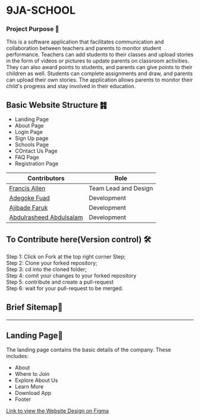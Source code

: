 # 9JA-SCHOOL

### Project Purpose 📍
This is a software application that facilitates communication and collaboration between teachers and parents to monitor student performance. Teachers can add students to their classes and upload stories in the form of videos or pictures to update parents on classroom activities. They can also award points to students, and parents can give points to their children as well. Students can complete assignments and draw, and parents can upload their own stories. The application allows parents to monitor their child's progress and stay involved in their education.

## Basic Website Structure ䷦
* Landing Page
* About Page
* Login Page
* Sign Up page
* Schools Page
* COntact Us Page
* FAQ Page
* Registration Page


| **Contributors** | **Role** |
| ----------- | ----------- |
| [Francis Allen ](https://www.linkedin.com/in/evwidonor-allen/) | Team Lead and Design  |
| [Adegoke Fuad](https://github.com/ALIPHATICHYD) | Development |
| [Ajibade Faruk](https://github.com/1FarukDev) | Development |
| [Abdulrasheed Abdulsalam](https://github.com/TRIPLE-ADE) | Development |


## To Contribute here(Version control) 🛠️
 Step 1: Click on Fork at the top right corner Step; </br>
 Step 2: Clone your forked repository; </br>
 Step 3: cd into the cloned folder; </br>
 Step 4: comit your changes to your forked repository </br>
 Step 5: contribute and create a pull-request  </br>
 Step 6: wait for your pull-request to be merged.



## Brief Sitemap💬 <hr>

## Landing Page🛬
The landing page contains the basic details of the company. These includes:
* About
* Where to Join
* Explore About Us 
* Learn More
* Download App
* Footer


[Link to view the Website Design on Figma](https://www.figma.com/proto/qFwgdj17LbxT34RFNXhqnE/9jaschool?page-id=3%3A2200&node-id=46%3A2&viewport=568%2C675%2C0.18&scaling=min-zoom&starting-point-node-id=46%3A2)
